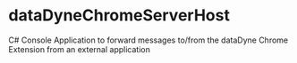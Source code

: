 # dataDyneChromeServerHost

C# Console Application to forward messages to/from the dataDyne Chrome Extension from an external application
